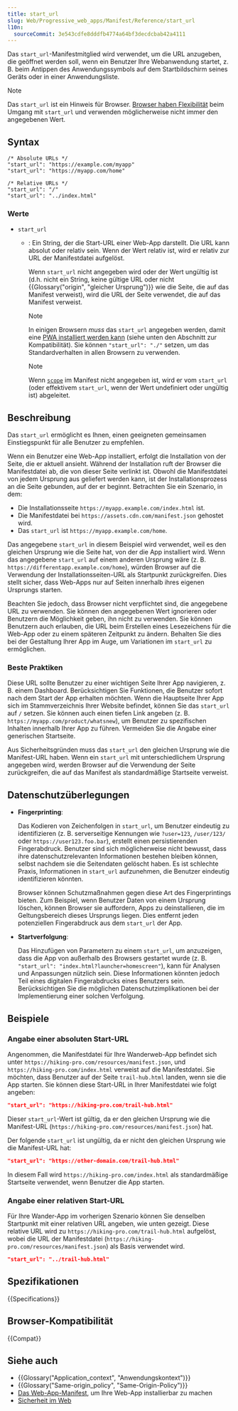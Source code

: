 ```yaml
---
title: start_url
slug: Web/Progressive_web_apps/Manifest/Reference/start_url
l10n:
  sourceCommit: 3e543cdfe8dddfb4774a64bf3decdcbab42a4111
---
```


Das `start_url`-Manifestmitglied wird verwendet, um die URL anzugeben, die geöffnet werden soll, wenn ein Benutzer Ihre Webanwendung startet, z. B. beim Antippen des Anwendungssymbols auf dem Startbildschirm seines Geräts oder in einer Anwendungsliste.

> [!NOTE]
> Das `start_url` ist ein Hinweis für Browser. [Browser haben Flexibilität](#beschreibung) beim Umgang mit `start_url` und verwenden möglicherweise nicht immer den angegebenen Wert.

## Syntax

```json-nolint
/* Absolute URLs */
"start_url": "https://example.com/myapp"
"start_url": "https://myapp.com/home"

/* Relative URLs */
"start_url": "/"
"start_url": "../index.html"
```

### Werte

- `start_url`

  - : Ein String, der die Start-URL einer Web-App darstellt.
    Die URL kann absolut oder relativ sein.
    Wenn der Wert relativ ist, wird er relativ zur URL der Manifestdatei aufgelöst.

    Wenn `start_url` nicht angegeben wird oder der Wert ungültig ist (d.h. nicht ein String, keine gültige URL oder nicht {{Glossary("origin", "gleicher Ursprung")}} wie die Seite, die auf das Manifest verweist), wird die URL der Seite verwendet, die auf das Manifest verweist.

    > [!NOTE]
    > In einigen Browsern _muss_ das `start_url` angegeben werden, damit eine [PWA installiert werden kann](/de/docs/Web/Progressive_web_apps/Guides/Making_PWAs_installable#installability) (siehe unten den Abschnitt zur Kompatibilität).
    > Sie können `"start_url": "./"` setzen, um das Standardverhalten in allen Browsern zu verwenden.

    > [!NOTE]
    > Wenn [`scope`](/de/docs/Web/Progressive_web_apps/Manifest/Reference/scope) im Manifest nicht angegeben ist, wird er vom `start_url` (oder effektivem `start_url`, wenn der Wert undefiniert oder ungültig ist) abgeleitet.

## Beschreibung

Das `start_url` ermöglicht es Ihnen, einen geeigneten gemeinsamen Einstiegspunkt für alle Benutzer zu empfehlen.

Wenn ein Benutzer eine Web-App installiert, erfolgt die Installation von der Seite, die er aktuell ansieht.
Während der Installation ruft der Browser die Manifestdatei ab, die von dieser Seite verlinkt ist.
Obwohl die Manifestdatei von jedem Ursprung aus geliefert werden kann, ist der Installationsprozess an die Seite gebunden, auf der er beginnt.
Betrachten Sie ein Szenario, in dem:

- Die Installationsseite `https://myapp.example.com/index.html` ist.
- Die Manifestdatei bei `https://assets.cdn.com/manifest.json` gehostet wird.
- Das `start_url` ist `https://myapp.example.com/home`.

Das angegebene `start_url` in diesem Beispiel wird verwendet, weil es den gleichen Ursprung wie die Seite hat, von der die App installiert wird.
Wenn das angegebene `start_url` auf einem anderen Ursprung wäre (z. B. `https://differentapp.example.com/home`), würden Browser auf die Verwendung der Installationsseiten-URL als Startpunkt zurückgreifen.
Dies stellt sicher, dass Web-Apps nur auf Seiten innerhalb ihres eigenen Ursprungs starten.

Beachten Sie jedoch, dass Browser nicht verpflichtet sind, die angegebene URL zu verwenden.
Sie können den angegebenen Wert ignorieren oder Benutzern die Möglichkeit geben, ihn nicht zu verwenden.
Sie können Benutzern auch erlauben, die URL beim Erstellen eines Lesezeichens für die Web-App oder zu einem späteren Zeitpunkt zu ändern.
Behalten Sie dies bei der Gestaltung Ihrer App im Auge, um Variationen im `start_url` zu ermöglichen.

### Beste Praktiken

Diese URL sollte Benutzer zu einer wichtigen Seite Ihrer App navigieren, z. B. einem Dashboard.
Berücksichtigen Sie Funktionen, die Benutzer sofort nach dem Start der App erhalten möchten.
Wenn die Hauptseite Ihrer App sich im Stammverzeichnis Ihrer Website befindet, können Sie das `start_url` auf `/` setzen.
Sie können auch einen tiefen Link angeben (z. B. `https://myapp.com/product/whatsnew`), um Benutzer zu spezifischen Inhalten innerhalb Ihrer App zu führen.
Vermeiden Sie die Angabe einer generischen Startseite.

Aus Sicherheitsgründen muss das `start_url` den gleichen Ursprung wie die Manifest-URL haben.
Wenn ein `start_url` mit unterschiedlichem Ursprung angegeben wird, werden Browser auf die Verwendung der Seite zurückgreifen, die auf das Manifest als standardmäßige Startseite verweist.

## Datenschutzüberlegungen

- **Fingerprinting**:

  Das Kodieren von Zeichenfolgen in `start_url`, um Benutzer eindeutig zu identifizieren (z. B. serverseitige Kennungen wie `?user=123`, `/user/123/` oder `https://user123.foo.bar`), erstellt einen persistierenden Fingerabdruck.
  Benutzer sind sich möglicherweise nicht bewusst, dass ihre datenschutzrelevanten Informationen bestehen bleiben können, selbst nachdem sie die Seitendaten gelöscht haben.
  Es ist schlechte Praxis, Informationen in `start_url` aufzunehmen, die Benutzer eindeutig identifizieren könnten.

  Browser können Schutzmaßnahmen gegen diese Art des Fingerprintings bieten.
  Zum Beispiel, wenn Benutzer Daten von einem Ursprung löschen, können Browser sie auffordern, Apps zu deinstallieren, die im Geltungsbereich dieses Ursprungs liegen.
  Dies entfernt jeden potenziellen Fingerabdruck aus dem `start_url` der App.

- **Startverfolgung**:

  Das Hinzufügen von Parametern zu einem `start_url`, um anzuzeigen, dass die App von außerhalb des Browsers gestartet wurde (z. B. `"start_url": "index.html?launcher=homescreen"`), kann für Analysen und Anpassungen nützlich sein.
  Diese Informationen könnten jedoch Teil eines digitalen Fingerabdrucks eines Benutzers sein.
  Berücksichtigen Sie die möglichen Datenschutzimplikationen bei der Implementierung einer solchen Verfolgung.

## Beispiele

### Angabe einer absoluten Start-URL

Angenommen, die Manifestdatei für Ihre Wanderweb-App befindet sich unter `https://hiking-pro.com/resources/manifest.json`, und `https://hiking-pro.com/index.html` verweist auf die Manifestdatei.
Sie möchten, dass Benutzer auf der Seite `trail-hub.html` landen, wenn sie die App starten.
Sie können diese Start-URL in Ihrer Manifestdatei wie folgt angeben:

```json
"start_url": "https://hiking-pro.com/trail-hub.html"
```

Dieser `start_url`-Wert ist gültig, da er den gleichen Ursprung wie die Manifest-URL (`https://hiking-pro.com/resources/manifest.json`) hat.

Der folgende `start_url` ist ungültig, da er nicht den gleichen Ursprung wie die Manifest-URL hat:

```json example-bad
"start_url": "https://other-domain.com/trail-hub.html"
```

In diesem Fall wird `https://hiking-pro.com/index.html` als standardmäßige Startseite verwendet, wenn Benutzer die App starten.

### Angabe einer relativen Start-URL

Für Ihre Wander-App im vorherigen Szenario können Sie denselben Startpunkt mit einer relativen URL angeben, wie unten gezeigt.
Diese relative URL wird zu `https://hiking-pro.com/trail-hub.html` aufgelöst, wobei die URL der Manifestdatei (`https://hiking-pro.com/resources/manifest.json`) als Basis verwendet wird.

```json
"start_url": "../trail-hub.html"
```

## Spezifikationen

{{Specifications}}

## Browser-Kompatibilität

{{Compat}}

## Siehe auch

- {{Glossary("Application_context", "Anwendungskontext")}}
- {{Glossary("Same-origin_policy", "Same-Origin-Policy")}}
- [Das Web-App-Manifest](/de/docs/Web/Progressive_web_apps/Guides/Making_PWAs_installable#the_web_app_manifest), um Ihre Web-App installierbar zu machen
- [Sicherheit im Web](/de/docs/Web/Security)
